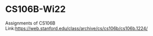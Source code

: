 # CS106B-Wi22
Assignments of CS106B
Link:https://web.stanford.edu/class/archive/cs/cs106b/cs106b.1224/
